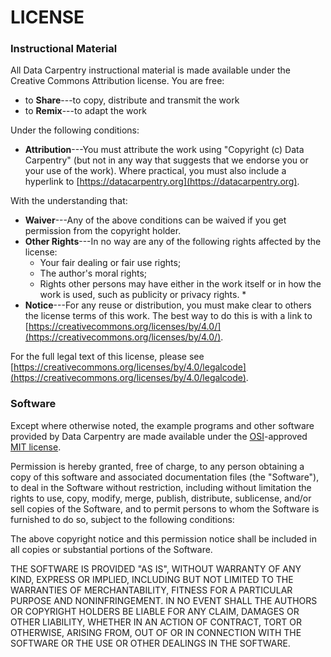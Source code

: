 # LICENSE

### Instructional Material

All Data Carpentry instructional material is made available under
the Creative Commons Attribution license. You are free:

- to **Share**\---to copy, distribute and transmit the work
- to **Remix**\---to adapt the work

Under the following conditions:

- **Attribution**\---You must attribute the work using "Copyright (c)
  Data Carpentry" (but not in any way that suggests that we
  endorse you or your use of the work).  Where practical, you must
  also include a hyperlink to [https://datacarpentry.org](https://datacarpentry.org).

With the understanding that:

- **Waiver**\---Any of the above conditions can be waived if you get
  permission from the copyright holder.
- **Other Rights**\---In no way are any of the following rights
  affected by the license:
  - Your fair dealing or fair use rights;
  - The author's moral rights;
  - Rights other persons may have either in the work itself or in
    how the work is used, such as publicity or privacy rights.  \*
- **Notice**\---For any reuse or distribution, you must make clear to
  others the license terms of this work. The best way to do this is
  with a link to
  [https://creativecommons.org/licenses/by/4.0/](https://creativecommons.org/licenses/by/4.0/).

For the full legal text of this license, please see
[https://creativecommons.org/licenses/by/4.0/legalcode](https://creativecommons.org/licenses/by/4.0/legalcode).

### Software

Except where otherwise noted, the example programs and other software
provided by Data Carpentry are made available under the
[OSI](https://opensource.org)\-approved
[MIT license](https://opensource.org/licenses/mit-license.html).

Permission is hereby granted, free of charge, to any person obtaining
a copy of this software and associated documentation files (the
"Software"), to deal in the Software without restriction, including
without limitation the rights to use, copy, modify, merge, publish,
distribute, sublicense, and/or sell copies of the Software, and to
permit persons to whom the Software is furnished to do so, subject to
the following conditions:

The above copyright notice and this permission notice shall be
included in all copies or substantial portions of the Software.

THE SOFTWARE IS PROVIDED "AS IS", WITHOUT WARRANTY OF ANY KIND,
EXPRESS OR IMPLIED, INCLUDING BUT NOT LIMITED TO THE WARRANTIES OF
MERCHANTABILITY, FITNESS FOR A PARTICULAR PURPOSE AND
NONINFRINGEMENT. IN NO EVENT SHALL THE AUTHORS OR COPYRIGHT HOLDERS BE
LIABLE FOR ANY CLAIM, DAMAGES OR OTHER LIABILITY, WHETHER IN AN ACTION
OF CONTRACT, TORT OR OTHERWISE, ARISING FROM, OUT OF OR IN CONNECTION
WITH THE SOFTWARE OR THE USE OR OTHER DEALINGS IN THE SOFTWARE.


